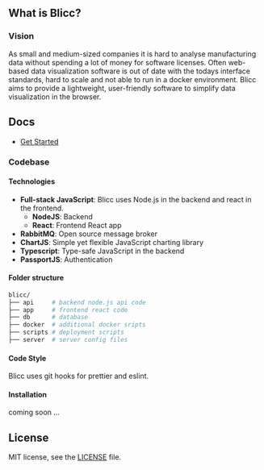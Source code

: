 ## What is Blicc?

### Vision

As small and medium-sized companies it is hard to analyse manufacturing data without spending a lot of money for software licenses. Often web-based data visualization software is out of date with the todays interface standards, hard to scale and not able to run in a docker environment. Blicc aims to provide a lightweight, user-friendly software to simplify data visualization in the browser.

## Docs

- [Get Started](docs/get-started.md)

### Codebase

#### Technologies

- **Full-stack JavaScript**: Blicc uses Node.js in the backend and react in the frontend.
  - **NodeJS**: Backend
  - **React**: Frontend React app
- **RabbitMQ**: Open source message broker
- **ChartJS**: Simple yet flexible JavaScript charting library
- **Typescript**: Type-safe JavaScript in the backend
- **PassportJS**: Authentication

#### Folder structure

```sh
blicc/
├── api     # backend node.js api code 
├── app     # frontend react code
├── db      # database
├── docker  # additional docker sripts
├── scripts # deployment scripts
├── server  # server config files
```

#### Code Style

Blicc uses git hooks for prettier and eslint.

#### Installation

coming soon ...

## License	
MIT license, see the [LICENSE](./LICENSE) file.
